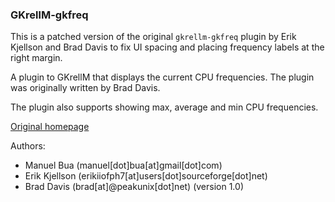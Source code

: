 ### GKrellM-gkfreq

This is a patched version of the original `gkrellm-gkfreq` plugin by Erik Kjellson
and Brad Davis to fix UI spacing and placing frequency labels at the right
margin.

A plugin to GKrellM that displays the current CPU frequencies. The plugin was
originally written by Brad Davis.

The plugin also supports showing max, average and min CPU frequencies.

[Original homepage](http://sourceforge.net/projects/gkrellm-gkfreq/)

Authors:

- Manuel Bua (manuel[dot]bua[at]gmail[dot]com)
- Erik Kjellson (erikiiofph7[at]users[dot]sourceforge[dot]net)
- Brad Davis (brad[at]@peakunix[dot]net) (version 1.0)
